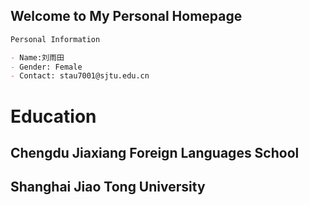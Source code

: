## Welcome to My Personal Homepage


```markdown
Personal Information

- Name:刘雨田
- Gender: Female
- Contact: stau7001@sjtu.edu.cn

```



# Education
## Chengdu Jiaxiang Foreign Languages School
## Shanghai Jiao Tong University



